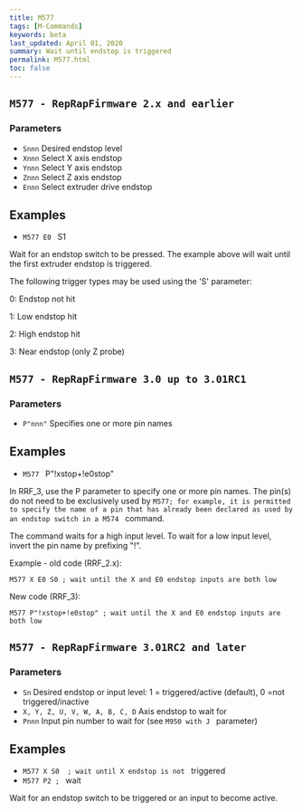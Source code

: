 ```yaml
---
title: M577
tags: [M-Commands] 
keywords: beta 
last_updated: April 01, 2020 
summary: Wait until endstop is triggered 
permalink: M577.html
toc: false 
---
```



## ` M577 - RepRapFirmware 2.x and earlier  ` 

### Parameters

* `Snnn` Desired endstop level
* `Xnnn` Select X axis endstop
* `Ynnn` Select Y axis endstop
* `Znnn` Select Z axis endstop
* `Ennn` Select extruder drive endstop

## Examples

* ` M577 E0  ` S1

Wait for an endstop switch to be pressed. The example above will wait until the first extruder endstop is triggered.

The following trigger types may be used using the 'S' parameter:

0: Endstop not hit

1: Low endstop hit

2: High endstop hit

3: Near endstop (only Z probe)

## ` M577 - RepRapFirmware 3.0 up to 3.01RC1  ` 

### Parameters

* `P"nnn"` Specifies one or more pin names

## Examples

* ` M577  ` P"!xstop+!e0stop"

In RRF_3, use the P parameter to specify one or more pin names. The pin(s) do not need to be exclusively used by ` M577; for example, it is permitted to specify the name of a pin that has already been declared as used by an endstop switch in a M574  ` command.

The command waits for a high input level. To wait for a low input level, invert the pin name by prefixing "!".

Example - old code (RRF_2.x):

```
M577 X E0 S0 ; wait until the X and E0 endstop inputs are both low
```

New code (RRF_3):

```
M577 P"!xstop+!e0stop" ; wait until the X and E0 endstop inputs are both low
```

## ` M577 - RepRapFirmware 3.01RC2 and later  ` 

### Parameters

* `Sn` Desired endstop or input level: 1 = triggered/active (default), 0 =not triggered/inactive
* `X, Y, Z, U, V, W, A, B, C, D` Axis endstop to wait for
* `Pnnn` Input pin number to wait for (see ` M950 with J  ` parameter)

## Examples

* ` M577 X S0  ; wait until X endstop is not  ` triggered
* ` M577 P2 ;  ` wait

Wait for an endstop switch to be triggered or an input to become active.

